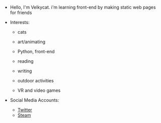 - Hello, I'm Velkycat. i'm learning front-end by making static web pages for friends
- Interests: 

  - cats
 
  - art/animating
 
  - Python, front-end
 
  - reading
 
  - writing
 
  - outdoor activities
  
  - VR and video games
 
- Social Media Accounts:

  - [Twitter](https://twitter.com/LionblazeC)
  - [Steam](https://steamcommunity.com/id/ONE0072)
